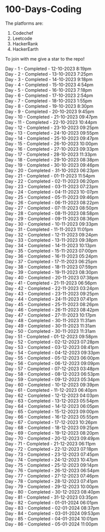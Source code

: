 # 100-Days-Coding
The platforms are:
1) Codechef
2) Leetcode
3) HackerRank
4) HackerEarth

To join with me give a star to the repo!

Day - 1 - Completed - 12-10-2023 8:19pm <br>
Day - 2 - Completed - 13-10-2023 7:25pm <br>
Day - 3 - Completed - 14-10-2023 9:18pm <br>
Day - 4 - Completed - 15-10-2023 4:54pm <br>
Day - 5 - Completed - 16-10-2023 7:18pm <br>
Day - 6 - Completed - 17-10-2023 2:54pm <br>
Day - 7 - Completed - 18-10-2023 1:55pm <br>
Day - 8 - Completed - 19-10-2023 8:30pm <br>
Day - 9 - Completed - 20-10-2023 9:45pm <br>
Day - 10 - Completed - 21-10-2023 09:47pm <br>
Day - 11 - Completed - 22-10-2023 10:44pm <br> 
Day - 12 - Completed - 23-10-2023 09:25pm <br>
Day - 13 - Completed - 24-10-2023 09:55pm <br>
Day - 14 - Completed - 25-10-2023 09:47pm <br>
Day - 15 - Completed - 26-10-2023 10:00pm <br>
Day - 16 - Completed - 27-10-2023 09:33pm <br>
Day - 17 - Completed - 28-10-2023 11:33pm <br>
Day - 18 - Completed - 29-10-2023 08:38pm <br>
Day - 19 - Completed - 30-10-2023 09:46pm <br>
Day - 20 - Completed - 31-10-2023 06:23pm <br>
Day - 21 - Completed - 01-11-2023 11:54pm <br>
Day - 22 - Completed - 02-11-2023 06:20pm <br>
Day - 23 - Completed - 03-11-2023 07:23pm <br>
Day - 24 - Completed - 04-11-2023 10-07pm <br>
Day - 25 - Completed - 05-11-2023 09:46pm <br>
Day - 26 - Completed - 06-11-2023 08:22pm <br>
Day - 27 - Completed - 07-11-2023 08:50pm <br>
Day - 28 - Completed - 08-11-2023 08:58pm <br>
Day - 29 - Completed - 09-11-2023 08:36pm <br>
Day - 30 - Completed - 10-11-2023 09:33pm <br>
Day - 31 - Completed - 11-11-2023 11:01pm <br>
Day - 32 - Completed - 12-11-2023 09:24pm <br>
Day - 33 - Completed - 13-11-2023 09:38pm <br>
Day - 34 - Completed - 14-11-2023 10:13pm <br>
Day - 35 - Completed - 15-11-2023 07:00pm <br>
Day - 36 - Completed - 16-11-2023 05:24pm <br>
Day - 37 - Completed - 17-11-2023 06:25pm <br>
Day - 38 - Completed - 18-11-2023 07:59pm <br>
Day - 39 - Completed - 19-11-2023 08:30pm <br>
Day - 40 - Completed - 20-11-2023 07:38pm <br>
Day - 41 - Completed - 21-11-2023 06:56pm <br>
Day - 42 - Completed - 22-11-2023 03:24pm <br>
Day - 43 - Completed - 23-11-2023 09:25pm <br>
Day - 44 - Completed - 24-11-2023 07:41pm <br>
Day - 45 - Completed - 25-11-2023 08:26pm <br>
Day - 46 - Completed - 26-11-2023 08:42pm <br>
Day - 47 - Completed - 27-11-2023 10:17pm <br>
Day - 48 - Completed - 30-11-2023 11:31am <br>
Day - 49 - Completed - 30-11-2023 11:31am <br>
Day - 50 - Completed - 30-11-2023 11:31am <br>
Day - 51 - Completed - 01-12-2023 09:58pm <br>
Day - 52 - Completed - 02-12-2023 07:28pm <br>
Day - 53 - Completed - 03-12-2023 08:41pm <br>
Day - 54 - Completed - 04-12-2023 09:33pm <br>
Day - 55 - Completed - 05-12-2023 06:00pm <br>
Day - 56 - Completed - 06-12-2023 09:09pm <br>
Day - 57 - Completed - 07-12-2023 03:48pm <br>
Day - 58 - Completed - 08-12-2023 06:53pm <br>
Day - 59 - Completed - 09-12-2023 05:34pm <br>
Day - 60 - Completed - 10-12-2023 09:39pm <br>
Day - 61 - Completed - 11-12-2023 06:40pm <br>
Day - 62 - Completed - 12-12-2023 04:03pm <br>
Day - 63 - Completed - 13-12-2023 05:54pm <br>
Day - 64 - Completed - 14-12-2023 06:05pm <br>
Day - 65 - Completed - 15-12-2023 09:00pm <br>
Day - 66 - Completed - 16-12-2023 05:55pm <br>
Day - 67 - Completed - 17-12-2023 10:26pm <br>
Day - 68 - Completed - 18-12-2023 09:25pm <br>
Day - 69 - Completed - 19-12-2023 08:20pm <br>
Day - 70 - Completed - 20-12-2023 09:49pm <br>
Day - 71 - Completed - 21-12-2023 06:11pm <br>
Day - 72 - Completed - 22-12-2023 07:18pm <br>
Day - 73 - Completed - 23-12-2023 07:45pm <br>
Day - 74 - Completed - 24-12-2023 10:47pm <br>
Day - 75 - Completed - 25-12-2023 09:14pm <br>
Day - 76 - Completed - 26-12-2023 06:54pm <br>
Day - 77 - Completed - 27-12-2023 07:46pm <br>
Day - 78 - Completed - 28-12-2023 07:41pm <br>
Day - 79 - Completed - 29-12-2023 10:00pm <br>
Day - 80 - Completed - 30-12-2023 08:40pm <br>
Day - 81 - Completed - 31-12-2023 03:35pm <br>
Day - 82 - Completed - 01-01-2024 06:01pm <br>
Day - 83 - Completed - 02-01-2024 08:37pm <br>
Day - 84 - Completed - 03-01-2024 09:53pm <br>
Day - 85 - Completed - 04-01-2024 10:01pm <br>
Day - 86 - Completed - 05-01-2024 11:00pm
